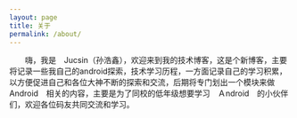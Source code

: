 ```yaml
---
layout: page
title: 关于
permalink: /about/
---
```


 　　嗨，我是　Jucsin（孙浩鑫），欢迎来到我的技术博客，这是个新博客，主要将记录一些我自己的android探索，技术学习历程，一方面记录自己的学习积累，以方便促进自己和各位大神不断的探索和交流，后期将专门划出一个模块来做　Android　相关的内容，主要是为了同校的低年级想要学习　Ａndroid　的小伙伴们，欢迎各位码友共同交流和学习。
